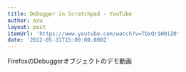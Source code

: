 ```yaml
---
title: Debugger in Scratchpad - YouTube
author: azu
layout: post
itemUrl: 'https://www.youtube.com/watch?v=TQxQr1H0iZ0'
date: '2012-05-31T15:00:00.000Z'
---
```

FirefoxのDebuggerオブジェクトのデモ動画
